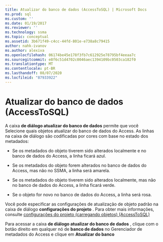 ```yaml
---
title: Atualizar do banco de dados (AccessToSQL) | Microsoft Docs
ms.prod: sql
ms.custom: ''
ms.date: 01/19/2017
ms.reviewer: ''
ms.technology: ssma
ms.topic: conceptual
ms.assetid: 3b671f49-c4cc-44fd-801e-e738a8c79415
author: nahk-ivanov
ms.author: alexiva
ms.openlocfilehash: 06174be45e178f3fb7c612925e78795bf4eeaa7c
ms.sourcegitcommit: e8f6c51d4702c0046aec1394109bc0503ca182f0
ms.translationtype: MT
ms.contentlocale: pt-BR
ms.lasthandoff: 08/07/2020
ms.locfileid: "87933922"
---
```

# <a name="refresh-from-database-accesstosql"></a>Atualizar do banco de dados (AccessToSQL)
A caixa **de diálogo atualizar do banco de dados** permite que você Selecione quais objetos atualizar do banco de dados do Access. As linhas na caixa de diálogo são codificadas por cores com base no estado dos metadados:  
  
-   Se os metadados do objeto tiverem sido alterados localmente e no banco de dados do Access, a linha ficará azul.  
  
-   Se os metadados do objeto forem alterados no banco de dados do Access, mas não no SSMA, a linha será amarela.  
  
-   Se os metadados do objeto tiverem sido alterados localmente, mas não no banco de dados do Access, a linha ficará verde.  
  
-   Se o objeto for novo no banco de dados do Access, a linha será rosa.  
  
Você pode especificar as configurações de atualização de objeto padrão na caixa de diálogo **configurações do projeto** . Para obter mais informações, consulte [configurações do projeto &#40;carregando objetos&#41; &#40;AccessToSQL&#41;](../../ssma/access/project-settings-loading-objects-accesstosql.md)  
  
Para acessar a caixa **de diálogo atualizar do banco de dados** , clique com o botão direito em qualquer nó de **banco de dados** no Gerenciador de metadados do Access e clique em **Atualizar do banco**  
  
